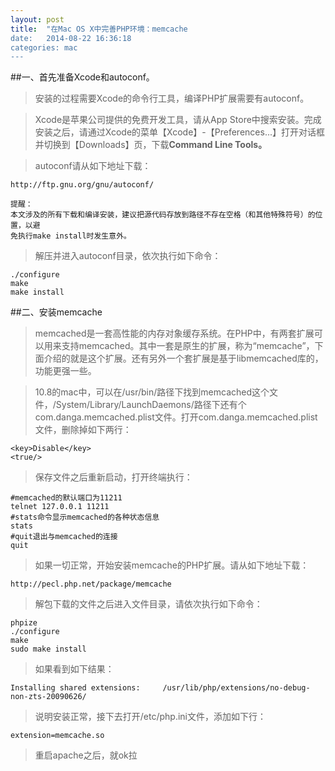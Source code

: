 ```yaml
---
layout: post
title:  "在Mac OS X中完善PHP环境：memcache
date:   2014-08-22 16:36:18
categories: mac
---
```


##一、首先准备Xcode和autoconf。

>安装的过程需要Xcode的命令行工具，编译PHP扩展需要有autoconf。

>Xcode是苹果公司提供的免费开发工具，请从App Store中搜索安装。完成安装之后，请通过Xcode的菜单【Xcode】-【Preferences...】打开对话框并切换到【Downloads】页，下载**Command Line Tools。**

>autoconf请从如下地址下载：

    http://ftp.gnu.org/gnu/autoconf/
    
    提醒：
    本文涉及的所有下载和编译安装，建议把源代码存放到路径不存在空格（和其他特殊符号）的位置，以避        
    免执行make install时发生意外。
    
>解压并进入autoconf目录，依次执行如下命令：

    ./configure
    make
    make install

##二、安装memcache

>memcached是一套高性能的内存对象缓存系统。在PHP中，有两套扩展可以用来支持memcached。其中一套是原生的扩展，称为“memcache”，下面介绍的就是这个扩展。还有另外一个套扩展是基于libmemcached库的，功能更强一些。

>10.8的mac中，可以在/usr/bin/路径下找到memcached这个文件，/System/Library/LaunchDaemons/路径下还有个com.danga.memcached.plist文件。打开com.danga.memcached.plist文件，删除掉如下两行：

    <key>Disable</key>
    <true/>
    
>保存文件之后重新启动，打开终端执行：

    #memcached的默认端口为11211
    telnet 127.0.0.1 11211
    #stats命令显示memcached的各种状态信息
    stats
    #quit退出与memcached的连接
    quit
    
>如果一切正常，开始安装memcache的PHP扩展。请从如下地址下载：

    http://pecl.php.net/package/memcache
    
>解包下载的文件之后进入文件目录，请依次执行如下命令：

    phpize
    ./configure
    make
    sudo make install
    
>如果看到如下结果：

    Installing shared extensions:     /usr/lib/php/extensions/no-debug-non-zts-20090626/


>说明安装正常，接下去打开/etc/php.ini文件，添加如下行：

    extension=memcache.so
    
>重启apache之后，就ok拉








